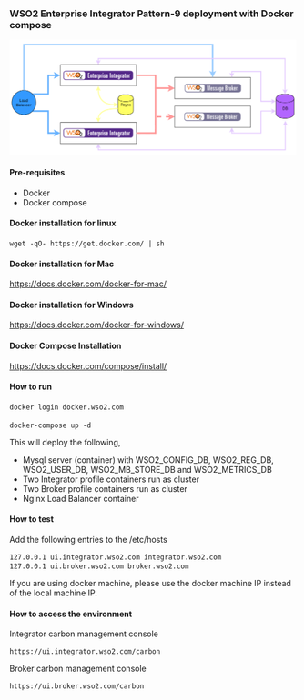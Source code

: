 ### WSO2 Enterprise Integrator Pattern-9 deployment with Docker compose

![pattern-design](../patterns/design/wso2ei-6.1.1-pattern-9.png)

#### Pre-requisites

 * Docker
 * Docker compose

#### Docker installation for linux
```
wget -qO- https://get.docker.com/ | sh
```

#### Docker installation for Mac

https://docs.docker.com/docker-for-mac/

#### Docker installation for Windows

https://docs.docker.com/docker-for-windows/

#### Docker Compose Installation

https://docs.docker.com/compose/install/

#### How to run

```
docker login docker.wso2.com 

docker-compose up -d
```

This will deploy the following,

* Mysql server (container) with WSO2_CONFIG_DB, WSO2_REG_DB, WSO2_USER_DB, WSO2_MB_STORE_DB and WSO2_METRICS_DB
* Two Integrator profile containers run as cluster
* Two Broker profile containers run as cluster
* Nginx Load Balancer container

#### How to test

Add the following entries to the /etc/hosts
```
127.0.0.1 ui.integrator.wso2.com integrator.wso2.com 
127.0.0.1 ui.broker.wso2.com broker.wso2.com
```

If you are using docker machine, please use the docker machine IP instead of the local machine IP.

#### How to access the environment

Integrator carbon management console

```
https://ui.integrator.wso2.com/carbon
```

Broker carbon management console

```
https://ui.broker.wso2.com/carbon
```
